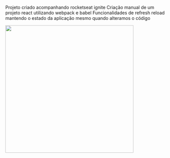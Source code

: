 Projeto criado acompanhando rocketseat ignite
Criação manual de um projeto react utilizando webpack e babel
Funcionalidades de refresh reload mantendo o estado da aplicação mesmo quando alteramos o código

<img src="print.gif" width="400"/>